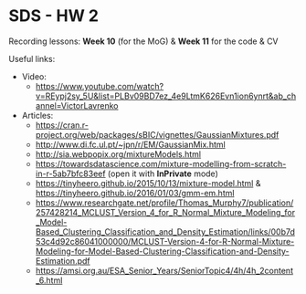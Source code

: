 # SDS - HW 2

Recording lessons: **Week 10** (for the MoG) & **Week 11** for the code & CV

Useful links:
- Video:
  * https://www.youtube.com/watch?v=REypj2sy_5U&list=PLBv09BD7ez_4e9LtmK626Evn1ion6ynrt&ab_channel=VictorLavrenko
- Articles:
  * https://cran.r-project.org/web/packages/sBIC/vignettes/GaussianMixtures.pdf
  * http://www.di.fc.ul.pt/~jpn/r/EM/GaussianMix.html
  * http://sia.webpopix.org/mixtureModels.html
  * https://towardsdatascience.com/mixture-modelling-from-scratch-in-r-5ab7bfc83eef (open it with **InPrivate** mode)
  * https://tinyheero.github.io/2015/10/13/mixture-model.html & https://tinyheero.github.io/2016/01/03/gmm-em.html
  * https://www.researchgate.net/profile/Thomas_Murphy7/publication/257428214_MCLUST_Version_4_for_R_Normal_Mixture_Modeling_for_Model-Based_Clustering_Classification_and_Density_Estimation/links/00b7d53c4d92c86041000000/MCLUST-Version-4-for-R-Normal-Mixture-Modeling-for-Model-Based-Clustering-Classification-and-Density-Estimation.pdf
  * https://amsi.org.au/ESA_Senior_Years/SeniorTopic4/4h/4h_2content_6.html 
